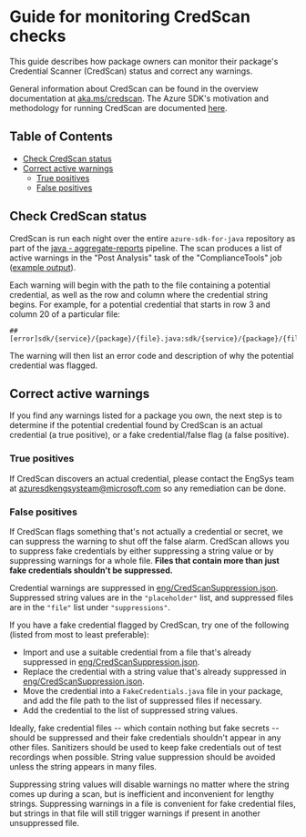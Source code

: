 # Guide for monitoring CredScan checks

This guide describes how package owners can monitor their package's Credential Scanner (CredScan) status and correct
any warnings.

General information about CredScan can be found in the overview documentation at [aka.ms/credscan][credscan_doc]. The
Azure SDK's motivation and methodology for running CredScan are documented [here][devops_doc].

## Table of Contents

- [Check CredScan status](#check-credscan-status)
- [Correct active warnings](#correct-active-warnings)
    - [True positives](#true-positives)
    - [False positives](#false-positives)

## Check CredScan status

CredScan is run each night over the entire `azure-sdk-for-java` repository as part of the
[java - aggregate-reports][aggregate_reports] pipeline. The scan produces a list of active warnings in the "Post
Analysis" task of the "ComplianceTools" job ([example output][credscan_output]).

Each warning will begin with the path to the file containing a potential credential, as well as the row and column where
the credential string begins. For example, for a potential credential that starts in row 3 and column 20 of a
particular file:

```text
##[error]sdk/{service}/{package}/{file}.java:sdk/{service}/{package}/{file}.java(3,20)
```

The warning will then list an error code and description of why the potential credential was flagged.

## Correct active warnings

If you find any warnings listed for a package you own, the next step is to determine if the potential credential found
by CredScan is an actual credential (a true positive), or a fake credential/false flag (a false positive).

### True positives

If CredScan discovers an actual credential, please contact the EngSys team at azuresdkengsysteam@microsoft.com so any
remediation can be done.

### False positives

If CredScan flags something that's not actually a credential or secret, we can suppress the warning to shut off the
false alarm. CredScan allows you to suppress fake credentials by either suppressing a string value or by suppressing
warnings for a whole file. **Files that contain more than just fake credentials shouldn't be suppressed.**

Credential warnings are suppressed in [eng/CredScanSuppression.json][suppression_file]. Suppressed string values are in
the `"placeholder"` list, and suppressed files are in the `"file"` list under `"suppressions"`.

If you have a fake credential flagged by CredScan, try one of the following (listed from most to least preferable):

- Import and use a suitable credential from a file that's already suppressed in [eng/CredScanSuppression.json][suppression_file].
- Replace the credential with a string value that's already suppressed in [eng/CredScanSuppression.json][suppression_file].
- Move the credential into a `FakeCredentials.java` file in your package, and add the file path to the list of suppressed files if necessary.
- Add the credential to the list of suppressed string values.

Ideally, fake credential files -- which contain nothing but fake secrets -- should be suppressed and their fake
credentials shouldn't appear in any other files. Sanitizers should be used to keep fake credentials out of test
recordings when possible. String value suppression should be avoided unless the string appears in many files.

Suppressing string values will disable warnings no matter where the string comes up during a scan, but is inefficient
and inconvenient for lengthy strings. Suppressing warnings in a file is convenient for fake credential files, but
strings in that file will still trigger warnings if present in another unsuppressed file.

[aggregate_reports]: https://dev.azure.com/azure-sdk/internal/_build?definitionId=1359
[credscan_doc]: https://aka.ms/credscan
[credscan_output]: https://dev.azure.com/azure-sdk/internal/_build/results?buildId=1347539&view=logs&j=3b141548-98d7-5be1-7ef8-eeb08ca02972&t=7989ab4d-bdd3-5239-37e1-e3681bbc7025
[devops_doc]: https://dev.azure.com/azure-sdk/internal/_wiki/wikis/internal.wiki/413/Credential-Scan-Step-in-Pipeline
[suppression_file]: https://github.com/Azure/azure-sdk-for-java/blob/main/eng/CredScanSuppression.json
